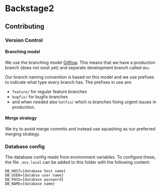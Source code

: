 # Backstage2 #

## Contributing ##
### Version Control ###
#### Branching model ####
We use the branching model [Gitflow](https://www.atlassian.com/git/tutorials/comparing-workflows/gitflow-workflow). This means that we have a production branch (does not exist yet) and separate development branch called `dev`.

Our branch naming convention is based on this model and we use prefixes to indicate what type every branch has. The prefixes in use are:

- `feature/` for regular feature branches
- `bugfix/` for bugfix branches
- and when needed also `hotfix/` which is branches fixing urgent issues in production.

#### Merge strategy ####
We try to avoid merge commits and instead use squashing as our preferred merging strategy.

### Database config ###
The database config reads from environment variables.
To configure these, the file `.env.local` can be added to this folder with the following content:

```
DB_HOST={database host name}
DB_USER={databse user name}
DB_PASS={database password}
DB_NAME={database name}
```
